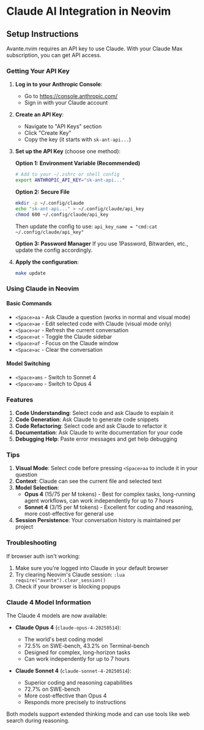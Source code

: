 # Claude AI Integration in Neovim

## Setup Instructions

Avante.nvim requires an API key to use Claude. With your Claude Max subscription, you can get API access.

### Getting Your API Key

1. **Log in to your Anthropic Console**:
   - Go to https://console.anthropic.com/
   - Sign in with your Claude account

2. **Create an API Key**:
   - Navigate to "API Keys" section
   - Click "Create Key"
   - Copy the key (it starts with `sk-ant-api...`)

3. **Set up the API Key** (choose one method):

   **Option 1: Environment Variable (Recommended)**
   ```bash
   # Add to your ~/.zshrc or shell config
   export ANTHROPIC_API_KEY="sk-ant-api..."
   ```

   **Option 2: Secure File**
   ```bash
   mkdir -p ~/.config/claude
   echo "sk-ant-api..." > ~/.config/claude/api_key
   chmod 600 ~/.config/claude/api_key
   ```
   Then update the config to use: `api_key_name = "cmd:cat ~/.config/claude/api_key"`

   **Option 3: Password Manager**
   If you use 1Password, Bitwarden, etc., update the config accordingly.

4. **Apply the configuration**:
   ```bash
   make update
   ```

### Using Claude in Neovim

#### Basic Commands
- `<Space>aa` - Ask Claude a question (works in normal and visual mode)
- `<Space>ae` - Edit selected code with Claude (visual mode only)
- `<Space>ar` - Refresh the current conversation
- `<Space>at` - Toggle the Claude sidebar
- `<Space>af` - Focus on the Claude window
- `<Space>ac` - Clear the conversation

#### Model Switching
- `<Space>ams` - Switch to Sonnet 4
- `<Space>amo` - Switch to Opus 4

### Features

1. **Code Understanding**: Select code and ask Claude to explain it
2. **Code Generation**: Ask Claude to generate code snippets
3. **Code Refactoring**: Select code and ask Claude to refactor it
4. **Documentation**: Ask Claude to write documentation for your code
5. **Debugging Help**: Paste error messages and get help debugging

### Tips

1. **Visual Mode**: Select code before pressing `<Space>aa` to include it in your question
2. **Context**: Claude can see the current file and selected text
3. **Model Selection**: 
   - **Opus 4** ($15/$75 per M tokens) - Best for complex tasks, long-running agent workflows, can work independently for up to 7 hours
   - **Sonnet 4** ($3/$15 per M tokens) - Excellent for coding and reasoning, more cost-effective for general use
4. **Session Persistence**: Your conversation history is maintained per project

### Troubleshooting

If browser auth isn't working:
1. Make sure you're logged into Claude in your default browser
2. Try clearing Neovim's Claude session: `:lua require("avante").clear_session()`
3. Check if your browser is blocking popups

### Claude 4 Model Information

The Claude 4 models are now available:

- **Claude Opus 4** (`claude-opus-4-20250514`): 
  - The world's best coding model
  - 72.5% on SWE-bench, 43.2% on Terminal-bench
  - Designed for complex, long-horizon tasks
  - Can work independently for up to 7 hours
  
- **Claude Sonnet 4** (`claude-sonnet-4-20250514`):
  - Superior coding and reasoning capabilities
  - 72.7% on SWE-bench
  - More cost-effective than Opus 4
  - Responds more precisely to instructions

Both models support extended thinking mode and can use tools like web search during reasoning.